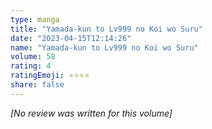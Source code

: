 ```yaml
---
type: manga
title: "Yamada-kun to Lv999 no Koi wo Suru"
date: "2023-04-15T12:14:26"
name: "Yamada-kun to Lv999 no Koi wo Suru"
volume: 58
rating: 4
ratingEmoji: ⭐️⭐️⭐️⭐️
share: false
---
```


*[No review was written for this volume]*
